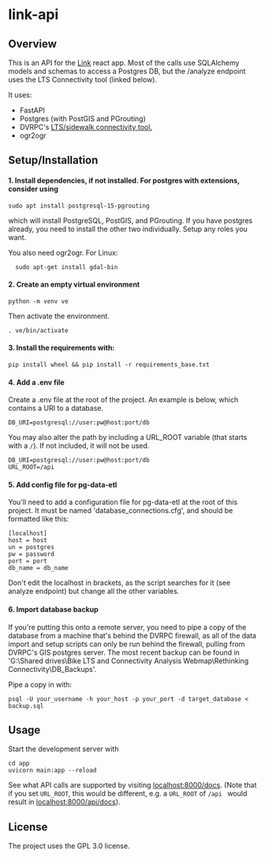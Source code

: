 # link-api

## Overview
This is an API for the [Link](https://github.com/dvrpc/link) react app. 
Most of the calls use SQLAlchemy models and schemas to access a Postgres DB, but the /analyze endpoint uses 
the LTS Connectivity tool (linked below). 

It uses: 
* FastAPI
* Postgres (with PostGIS and PGrouting)
* DVRPC's [LTS/sidewalk connectivity tool.](https://github.com/dvrpc/LTS_island_connectivity) 
* ogr2ogr
 

## Setup/Installation

#### 1. Install dependencies, if not installed. For postgres with extensions, consider using
```shell
sudo apt install postgresql-15-pgrouting
```
which will install PostgreSQL, PostGIS, and PGrouting. If you have postgres already, you need to install the other two individually. Setup any roles you want.

You also need ogr2ogr. For Linux:
```shell
  sudo apt-get install gdal-bin
```

#### 2. Create an empty virtual environment
```shell
python -m venv ve
```
Then activate the environment. 
```shell
. ve/bin/activate
```

#### 3. Install the requirements with:
```shell 
pip install wheel && pip install -r requirements_base.txt
```

#### 4. Add a .env file 
Create a .env file at the root of the project. An example is below, which contains a URI to a database.
```
DB_URI=postgresql://user:pw@host:port/db
```

You may also alter the path by including a URL_ROOT variable (that starts with a `/`). If not included, it will not be used.
```
DB_URI=postgresql://user:pw@host:port/db
URL_ROOT=/api
```

#### 5. Add config file for pg-data-etl
You'll need to add a configuration file for pg-data-etl at the root of this project. 
It must be named 'database_connections.cfg', and should be formatted like this:


```
[localhost] 
host = host
un = postgres
pw = password
port = port
db_name = db_name
```
Don't edit the localhost in brackets, as the script searches for it (see analyze endpoint) 
but change all the other variables.

#### 6. Import database backup
If you're putting this onto a remote server, you need to pipe a copy of the database from a machine that's behind the DVRPC firewall, as all of the data import and setup scripts can only be run behind the firewall, pulling from DVRPC's GIS postgres server.
The most recent backup can be found in 'G:\Shared drives\Bike LTS and Connectivity Analysis Webmap\Rethinking Connectivity\DB_Backups'. 

Pipe a copy in with:
```shell
psql -U your_username -h your_host -p your_port -d target_database < backup.sql  
```

## Usage
Start the development server with
```shell
cd app
uvicorn main:app --reload
```
See what API calls are supported by visiting [localhost:8000/docs](localhost:8000/docs). (Note that if you set `URL_ROOT`, this would be different, e.g. a `URL_ROOT` of `/api ` would result in [localhost:8000/api/docs](localhost:8000/api/docs)). 


## License
The project uses the GPL 3.0 license.
